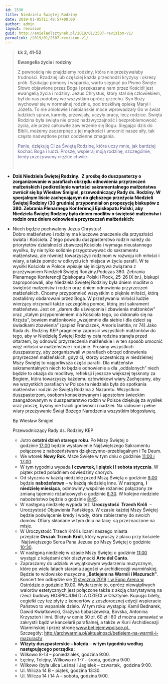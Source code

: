 ```yaml
---
id: 2530
title: Niedziela Świętej Rodziny
date: 2019-01-05T11:48:57+00:00
author: admin
layout: revision
guid: http://anielaolsztynek.pl/2019/01/2507-revision-v1/
permalink: /2019/01/2507-revision-v1/
---
```

> **Łk 2, 41-52**
> 
> **Ewangelia życia i rodziny**
> 
> Z pewnością nie znajdziemy rodziny, która nie przeżywałaby trudności. Rzadziej lub częściej każda przechodzi kryzysy i okresy prób. Szukając pomocy i wsparcia, warto sięgnąć po Pismo Święte. Słowo objawione przez Boga i przekazane nam przez Kościół jest ewangelią życia i rodziny. Jezus Chrystus, który stał się człowiekiem, był do nas podobny we wszystkim oprócz grzechu. Syn Boży wychował się w normalnej rodzinie, pod troskliwą opieką Maryi i Józefa. To nie aniołowie i niebiańskie moce wprowadzały Go w świat ludzkich spraw, karmiły, przewijały, uczyły pracy, lecz rodzice. Święta Rodzina była święta nie przez nadzwyczajność i bezproblemowość życia, ale przez całkowite zawierzenie się Bogu. Sięgając dziś do Biblii, możemy zaczerpnąć z jej mądrości i umocnić nasze siły, tak często nadwątlone przez codzienne zmagania.
> 
> <span style="color: #666699;">Panie, dziękuję Ci za Świętą Rodzinę, która uczy mnie, jak bardziej kochać Boga i ludzi. Proszę, wspieraj moją rodzinę, szczególnie, kiedy przeżywamy ciężkie chwile.</span>
> 
> &nbsp;

  * <span style="color: #000000;"><span style="color: #000000;"><span style="color: #000000;"><b>Dziś Niedziela Świętej Rodziny.  <strong>Z prośbą do duszpasterzy o zorganizowanie w parafiach obrzędu odnowienia przyrzeczeń małżeńskich i podkreślenie wartości sakramentalnego małżeństwa zwrócił się bp Wiesław Śmigiel, przewodniczący Rady ds. Rodziny. W specjalnym liście zachęcającym do głębszego przeżycia Niedzieli Świętej Rodziny (30 grudnia) przypomniał on propozycję biskupów z 380. Zebrania Plenarnego Konferencji Episkopatu Polski, aby Niedziela Świętej Rodziny była dniem modlitw o świętość małżeństw i rodzin oraz dniem odnowienia przyrzeczeń małżeńskich:  </strong></b></span></span></span>
  * Niech będzie pochwalony Jezus Chrystus!  
    Dobro małżeństwo i rodziny ma kluczowe znaczenie dla przyszłości świata i Kościoła. Z tego powodu duszpasterstwo rodzin należy do priorytetów działalności zbawczej Kościoła i wymaga nieustannego wysiłku, by nie tylko solidnie przygotowywać do sakramentu małżeństwa, ale również towarzyszyć rodzinom w rozwoju ich miłości i wiary, a także pomóc w odkryciu ich miejsca w życiu parafii. W te wysiłki Kościoła w Polsce wpisuje się inicjatywa związana z przeżywaniem Niedzieli Świętej Rodziny.Podczas 380. Zebrania Plenarnego Konferencji Episkopatu Polski (Płock, 25-26 IX br.), biskupi zaproponowali, aby Niedziela Świętej Rodziny była dniem modlitw o świętość małżeństw i rodzin oraz dniem odnowienia przyrzeczeń małżeńskich. Chcemy przypomnieć wszystkim o pięknie miłości, którą zostaliśmy obdarowani przez Boga. W przeżywaniu miłości ludzie wierzący otrzymali także szczególną pomoc, którą jest sakrament małżeństwa. Jest on ,,darem dla uświęcenia i zbawienia małżonków” oraz „stałym przypomnieniem dla Kościoła tego, co dokonało się na Krzyżu”, bowiem małżonkowie „wzajemnie dla siebie i dla dzieci są świadkami zbawienia” (papież Franciszek, Amoris laetitia, nr 74).Jako Rada ds. Rodziny KEP pragniemy zaprosić wszystkich małżonków do tego, aby w Niedzielę Świętej Rodziny cała rodzina stanęła przed ołtarzem, by odnowić przyrzeczenia małżeńskie i w ten sposób umocnić więź miłości w małżeństwie i rodzinie. Prosimy wszystkich duszpasterzy, aby zorganizowali w parafiach obrzęd odnowienia przyrzeczeń małżeńskich, gdyż ci, którzy uczestniczą w niedzielnej Mszy Świętej to najgorliwsza część parafii. Dla małżeństw sakramentalnych niech to będzie odnowienie a dla „oddalonych” niech będzie to okazja do modlitwy, refleksji i jeszcze większej tęsknoty za Bogiem, która towarzyszy każdemu człowiekowi wiary.Zachęcamy, aby we wszystkich parafiach w Polsce ta niedziela była do spotkania małżeństw i rodzin ze Świętą Rodzina z Nazaretu. Wszystkim duszpasterzom, osobom konsekrowanym i apostołom świeckim zaangażowanym w duszpasterstwo rodzin w Polsce dziękuję za wysiłek oraz proszę, byśmy nie tracili gorliwości i nadziei. 
    Na radosne i pełne wiary przeżywanie Świąt Bożego Narodzenia wszystkim błogosławię.
    
    Bp Wiesław Śmigiel
    
    Przewodniczący Rady ds. Rodziny KEP</li> 
    
      * Jutro **ostatni dzień starego roku**. Po Mszy Świętej o godzinie <span style="text-decoration: underline;">17:00</span> będzie wystawienie Najświętszego Sakramentu połączone z nabożeństwem dziękczynno-przebłagalnym i Te Deum.
      * We wtorek **Nowy Rok**. Msze Święte w tym dniu o godzinie <span style="text-decoration: underline;">11:00 i 17:00</span>.
      * W tym tygodniu wypada **I czwartek, I piątek i I sobota stycznia**. W piątek przed południem odwiedziny chorych.
      * Od stycznia w każdą niedzielę przed Mszą Świętą o godzinie <span style="text-decoration: underline;">9:00</span> będzie **nabożeństwo** &#8211; w każdą niedzielę inne. W następną, **I niedzielę miesiąca**, odmówimy wspólnie różaniec połączony ze zmianą tajemnic różańcowych o godzinie <span style="text-decoration: underline;">8:30</span>. W kolejne niedziele nabożeństwo będzie o godzinie <span style="text-decoration: underline;">8:45</span>.
      * W następną niedzielę wypada też  **Uroczystość  Trzech Króli**  – Uroczystość Objawienia Pańskiego. W czasie każdej Mszy Świętej będzie poświęcenie kredy i wody, które zabierzemy do swoich domów. Ofiary składane w tym dniu na tacę  są przeznaczone na misje.
      * W Uroczystość Trzech Króli ulicami naszego miasta przejdzie **Orszak Trzech** **Króli**, który wyruszy z placu przy kościele  Najświętszego Serca Pana Jezusa po Mszy Świętej o godzinie <span style="text-decoration: underline;">10:30</span>.
      * W następną niedzielę w czasie Mszy Świętej o godzinie <span style="text-decoration: underline;">11:00</span> wystąpi z kolędami chór olsztynecki **Arte del Canto**.
      * Zapraszamy do udziału w wyjątkowym wydarzeniu muzycznym, które po wielu latach starania zagości w archidiecezji warmińskiej. Będzie to widowisko muzyczne **&#8222;Betlejem na Warmii i Mazurach&#8221;**. Koncert ten odbędzie się <span style="text-decoration: underline;">11</span> <span style="text-decoration: underline;">stycznia 2019</span> <span style="text-decoration: underline;">r w Expo Arena w Ostródzie o godzinie 19.00</span>. Wydarzenie to, oprócz niewątpliwych walorów estetycznych jest połączone także z akcją charytatywną na rzecz budowy HOSPICJUM DLA DZIECI w Olsztynie. Kupując bilety, cegiełki czy też płyty z koncertów z zeszłorocznej edycji wspieracie Państwo to wspaniałe dzieło. W tym roku wystąpią: Kamil Bednarek, Dawid Kwiatkowski, Grażyna Łobaszewska, Bovska, Antonina Krzysztoń i inni. Bilety w cenie 50 zł, 60 zł i 80 zł można zamawiać w zakrystii bądź w kancelarii parafialnej, a także w Kurii Archidiecezji Warmińskiej i przez stronę www.betlejemwpolsce.pl.  Szczegóły: <http://archwarmia.pl/aktualnosci/betlejem-na-warmii-i-mazurach/>
      * **Wizyty duszpasterskie – kolęda** – **w tym tygodniu według następującego porządku:**
      * Wilkowo 8-13 – poniedziałek, godzina 9:00.
      * Łęciny, Tolejny, Wilkowo nr 1-7 – środa, godzina 9:00.
      * Wilkowo (była ulica Leśna) i Jagiełek – czwartek,  godzina 9:00.
      * Ul. Wilcza 14 B – piątek, godzina 13:30.
      * Ul. Wilcza 14 i 14 A – sobota, godzina 9:00.</ul>